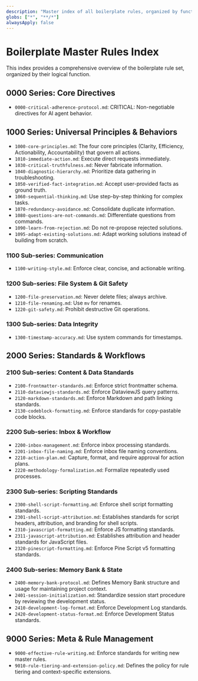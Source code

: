 ```yaml
---
description: "Master index of all boilerplate rules, organized by function."
globs: ["*", "**/*"]
alwaysApply: false
---
```

# Boilerplate Master Rules Index

This index provides a comprehensive overview of the boilerplate rule set, organized by their logical function.

## 0000 Series: Core Directives
- `0000-critical-adherence-protocol.md`: CRITICAL: Non-negotiable directives for AI agent behavior.

## 1000 Series: Universal Principles & Behaviors
- `1000-core-principles.md`: The four core principles (Clarity, Efficiency, Actionability, Accountability) that govern all actions.
- `1010-immediate-action.md`: Execute direct requests immediately.
- `1030-critical-truthfulness.md`: Never fabricate information.
- `1040-diagnostic-hierarchy.md`: Prioritize data gathering in troubleshooting.
- `1050-verified-fact-integration.md`: Accept user-provided facts as ground truth.
- `1060-sequential-thinking.md`: Use step-by-step thinking for complex tasks.
- `1070-redundancy-avoidance.md`: Consolidate duplicate information.
- `1080-questions-are-not-commands.md`: Differentiate questions from commands.
- `1090-learn-from-rejection.md`: Do not re-propose rejected solutions.
- `1095-adapt-existing-solutions.md`: Adapt working solutions instead of building from scratch.

### 1100 Sub-series: Communication
- `1100-writing-style.md`: Enforce clear, concise, and actionable writing.

### 1200 Sub-series: File System & Git Safety
- `1200-file-preservation.md`: Never delete files; always archive.
- `1210-file-renaming.md`: Use `mv` for renames.
- `1220-git-safety.md`: Prohibit destructive Git operations.

### 1300 Sub-series: Data Integrity
- `1300-timestamp-accuracy.md`: Use system commands for timestamps.

## 2000 Series: Standards & Workflows

### 2100 Sub-series: Content & Data Standards
- `2100-frontmatter-standards.md`: Enforce strict frontmatter schema.
- `2110-dataviewjs-standards.md`: Enforce DataviewJS query patterns.
- `2120-markdown-standards.md`: Enforce Markdown and path linking standards.
- `2130-codeblock-formatting.md`: Enforce standards for copy-pastable code blocks.

### 2200 Sub-series: Inbox & Workflow
- `2200-inbox-management.md`: Enforce inbox processing standards.
- `2201-inbox-file-naming.md`: Enforce inbox file naming conventions.
- `2210-action-plan.md`: Capture, format, and require approval for action plans.
- `2220-methodology-formalization.md`: Formalize repeatedly used processes.

### 2300 Sub-series: Scripting Standards
- `2300-shell-script-formatting.md`: Enforce shell script formatting standards.
- `2301-shell-script-attribution.md`: Establishes standards for script headers, attribution, and branding for shell scripts.
- `2310-javascript-formatting.md`: Enforce JS formatting standards.
- `2311-javascript-attribution.md`: Establishes attribution and header standards for JavaScript files.
- `2320-pinescript-formatting.md`: Enforce Pine Script v5 formatting standards.

### 2400 Sub-series: Memory Bank & State
- `2400-memory-bank-protocol.md`: Defines Memory Bank structure and usage for maintaining project context.
- `2401-session-initialization.md`: Standardize session start procedure by reviewing the development status.
- `2410-development-log-format.md`: Enforce Development Log standards.
- `2420-development-status-format.md`: Enforce Development Status standards.

## 9000 Series: Meta & Rule Management
- `9000-effective-rule-writing.md`: Enforce standards for writing new master rules.
- `9010-rule-tiering-and-extension-policy.md`: Defines the policy for rule tiering and context-specific extensions.
